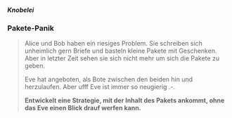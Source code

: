 <!-- .slide: data-background="cyan" -->
##### Knobelei
### Pakete-Panik


> Alice und Bob haben ein riesiges Problem. Sie schreiben sich unheimlich gern Briefe und basteln kleine Pakete mit Geschenken. Aber in letzter Zeit sehen sie sich nicht mehr um sich die Pakete zu geben.
>
> Eve hat angeboten, als Bote zwischen den beiden hin und herzulaufen. Aber ufff Eve ist immer so neugierig .-.
>
> **Entwickelt eine Strategie, mit der Inhalt des Pakets ankommt, ohne das Eve einen Blick drauf werfen kann.**

